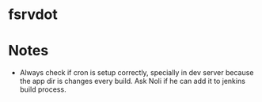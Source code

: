 # fsrvdot

# Notes
  - Always check if cron is setup correctly, specially in dev server because the app dir is changes every build. Ask Noli if he can add it to jenkins build process.
